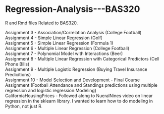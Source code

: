 # Regression-Analysis---BAS320
R and Rmd files Related to BAS320. 

Assignment 3 - Association/Correlation Analysis (College Football) <br>
Assignment 4 - Simple Linear Regression (Golf) <br>
Assignment 5 - Simple Linear Regression (Formula 1) <br>
Assignment 6 - Multiple Linear Regression (College Football) <br>
Assignment 7 - Polynomial Model with Interactions (Beer) <br>
Assignment 8 - Multiple Linear Regression with Categorical Predictors (Cell Phone Bills) <br>
Assignment 9 - Multiple Logistic Regression (Buying Travel Insurance Predicitions) <br>
Assignment 10 - Model Selection and Development - Final Course Assignment (Football Attendance and Standings predictions using multiple regression and logistic regression Modeling) <br>
CaliforniaHousingPrices - Followed along to NueralNines video on linear regression in the sklearn library. I wanted to learn how to do modeling in Python, not just R.
